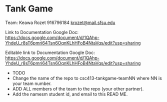 # Tank Game

Team:
Keawa Rozet
916796184
krozet@mail.sfsu.edu

Link to Documentation Google Doc: https://docs.google.com/document/d/1QAhp-YhdeU_r8sT6pmri64Tsn6OqnKLhHFoB4NtaVqs/edit?usp=sharing

Editable link to Documentation Google Doc: https://docs.google.com/document/d/1QAhp-YhdeU_r8sT6pmri64Tsn6OqnKLhHFoB4NtaVqs/edit?usp=sharing

- TODO
- Change the name of the repo to csc413-tankgame-teamNN where NN is your team number.
- ADD ALL members of the team to the repo (your other partner).
- Add the namesm student id, and email to this READ ME.
